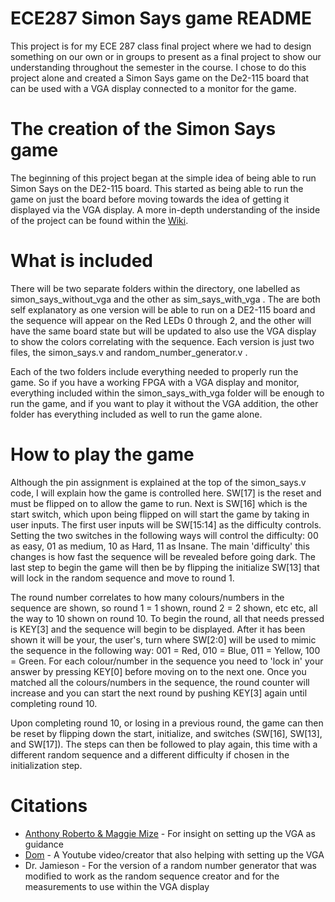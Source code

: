 # ECE287 Simon Says game README

This project is for my ECE 287 class final project where we had to design something on our own 
or in groups to present as a final project to show our understanding throughout the semester in the course. 
I chose to do this project alone and created a Simon Says game on the De2-115 board that can be used with a 
VGA display connected to a monitor for the game.

# The creation of the Simon Says game

The beginning of this project began at the simple idea of being able to run Simon Says on the DE2-115 board. This started as 
being able to run the game on just the board before moving towards the idea of getting it displayed via the VGA display. 
A more in-depth understanding of the inside of the project can be found within the [Wiki](https://github.com/feltsja/ECE287-Simon-Says/wiki).

# What is included

There will be two separate folders within the directory, one labelled as simon_says_without_vga and the other as 
sim_says_with_vga . The are both self explanatory as one version will be able to run on a DE2-115 board and the sequence 
will appear on the Red LEDs 0 through 2, and the other will have the same board state but will be updated to also use the
VGA display to show the colors correlating with the sequence. Each version is just two files, the simon_says.v and random_number_generator.v .

Each of the two folders include everything needed to properly run the game. So if you have a working FPGA with a VGA display and monitor, everything 
included within the simon_says_with_vga folder will be enough to run the game, and if you want to play it without the VGA addition, the 
other folder has everything included as well to run the game alone. 

# How to play the game

Although the pin assignment is explained at the top of the simon_says.v code, I will explain how the game is controlled here.
 SW[17] is the reset and must be flipped on to allow the game to run. Next is SW[16] which is the start switch, which upon being 
 flipped on will start the game by taking in user inputs. The first user inputs will be SW[15:14] as the difficulty controls. 
 Setting the two switches in the following ways will control the difficulty: 00 as easy, 01 as medium, 10 as Hard, 11 as Insane. 
 The main 'difficulty' this changes is how fast the sequence will be revealed before going dark. The last step to begin the game
 will then be by flipping the initialize SW[13] that will lock in the random sequence and move to round 1.

 The round number correlates to how many colours/numbers in the sequence are shown, so round 1 = 1 shown, round 2 = 2 shown, etc etc, 
 all the way to 10 shown on round 10. To begin the round, all that needs pressed is KEY[3] and the sequence will begin to be displayed. 
 After it has been shown it will be your, the user's, turn where SW[2:0] will be used to mimic the sequence in the following way: 
 001 = Red, 010 = Blue, 011 = Yellow, 100 = Green. For each colour/number in the sequence you need to 'lock in' your answer by pressing KEY[0]
  before moving on to the next one. Once you matched all the colours/numbers in the sequence, the round counter will increase and you can start
  the next round by pushing KEY[3] again until completing round 10.

Upon completing round 10, or losing in a previous round, the game can then be reset by flipping down the start, initialize, and switches 
(SW[16], SW[13], and SW[17]). The steps can then be followed to play again, this time with a different random sequence and a different difficulty
 if chosen in the initialization step. 

# Citations

* [Anthony Roberto & Maggie Mize](https://github.com/ece287/Simon-Says) - For insight on setting up the VGA as guidance
* [Dom](https://www.youtube.com/watch?v=mR-eo7a4n5Q) - A Youtube video/creator that also helping with setting up the VGA
* Dr. Jamieson - For the version of a random number generator that was modified to work as the random sequence creator and for the measurements to use within the VGA display
